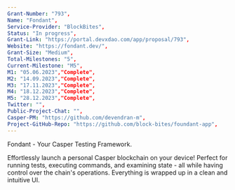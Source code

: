 ```yaml
---
Grant-Number: "793",
Name: "Fondant",
Service-Provider: "BlockBites",
Status: "In progress",
Grant-Link: "https://portal.devxdao.com/app/proposal/793",
Website: "https://fondant.dev/",
Grant-Size: "Medium",
Total-Milestones: "5",
Current-Milestone: "M5",
M1: "05.06.2023","Complete",
M2: "14.09.2023","Complete",
M3: "17.11.2023","Complete",
M4: "18.12.2023","Complete",
M5: "28.12.2023","Complete",
Twitter: "",
Public-Project-Chat: "",
Casper-PM: "https://github.com/devendran-m",
Project-GitHub-Repo: "https://github.com/block-bites/foundant-app",
---
```

<!--lang:en--> 
Fondant - Your Casper Testing Framework.

Effortlessly launch a personal Casper blockchain on your device! 
Perfect for running tests, executing commands, and examining state - all while having control over the chain's operations. Everything is wrapped up in a clean and intuitive UI.
<!--lang:es--] 
Fondant: Tu marco de pruebas Casper.

¡Lanza sin esfuerzo una blockchain Casper personal en tu dispositivo!
Perfecto para realizar pruebas, ejecutar comandos y examinar el estado, todo mientras tienes control sobre las operaciones de la cadena. Todo está envuelto en una interfaz limpia e intuitiva.

<!--lang:de--] 
Fondant - Ihr Casper Testframework.

Starten Sie mühelos eine persönliche Casper Blockchain auf Ihrem Gerät!
Ideal für das Ausführen von Tests, das Ausführen von Befehlen und das Untersuchen des Zustands - alles, während Sie die Kontrolle über die Operationen der Kette haben. Alles ist in einer sauberen und intuitiven Benutzeroberfläche verpackt.

<!--lang:fr--] 
Fondant : Votre cadre de test Casper.

Lancez sans effort une blockchain Casper personnelle sur votre appareil !
Parfait pour exécuter des tests, des commandes et examiner l'état - tout en ayant le contrôle sur les opérations de la chaîne. Tout est enveloppé dans une interface utilisateur propre et intuitive.

<!--lang:pl--] 
Fondant - Twój framework testowy Casper.

Bez wysiłku uruchom osobisty blockchain Casper na swoim urządzeniu!
Idealny do przeprowadzania testów, wykonywania poleceń i badania stanu - wszystko to mając kontrolę nad operacjami łańcucha. Wszystko zapakowane jest w czysty i intuicyjny interfejs użytkownika.

<!--lang:uk--] 
Fondant - Ваш фреймворк для тестування Casper.

Без зусиль запустіть особистий блокчейн Casper на своєму пристрої!
Ідеально підходить для проведення тестів, виконання команд та огляду стану - все це, маючи контроль над операціями ланцюга. Все це упаковано в чистий та інтуїтивний інтерфейс користувача.
[!--lang:*-->  
